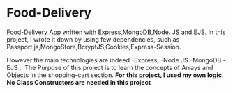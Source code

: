 # Food-Delivery
Food-Delivery App written with Express,MongoDB,Node. JS and EJS.
In this project, I wrote it down by using few dependencies, such as Passport.js,MongoStore,BcryptJS,Cookies,Express-Session.

However the main technologies are indeed
-Express,
-Node.JS
-MongoDB
-EJS
..
The Purpose of this project is to learn the concepts of Arrays and Objects in the shopping-cart section.
**For this project, I used my own logic**. 
**No Class Constructors are needed in this project** 
